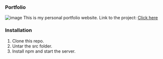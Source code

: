 ### Portfolio
![image](https://github.com/shantanusoni72/Portfolio/assets/75296055/d72879ea-202d-47b7-b75e-5b012d839f70)
This is my personal portfolio website. 
Link to the project: [Click here](https://shantanusoni.netlify.app/)

### Installation
1. Clone this repo.
2. Untar the src folder.
3. Install npm and start the server.
